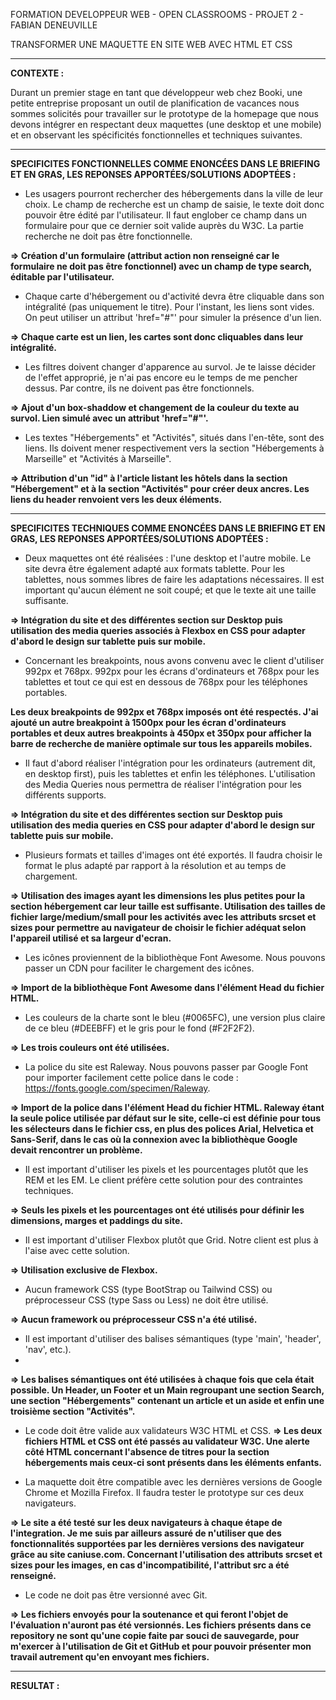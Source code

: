 FORMATION DEVELOPPEUR WEB - OPEN CLASSROOMS - PROJET 2 - FABIAN DENEUVILLE

TRANSFORMER UNE MAQUETTE EN SITE WEB AVEC HTML ET CSS
<hr>
<b>CONTEXTE : </b>

Durant un premier stage en tant que développeur web chez Booki, une petite entreprise proposant un outil de planification de vacances nous sommes solicités pour travailler sur le prototype de la homepage que nous devons intégrer en respectant deux maquettes (une desktop et une mobile) et en observant les spécificités fonctionnelles et techniques suivantes.

<hr>
<b>SPECIFICITES FONCTIONNELLES COMME ENONCÉES DANS LE BRIEFING ET EN GRAS, LES REPONSES APPORTÉES/SOLUTIONS ADOPTÉES :</b>

- Les usagers pourront rechercher des hébergements dans la ville de leur choix. Le champ de recherche est un champ de saisie, le texte doit donc pouvoir être édité par l'utilisateur. Il faut englober ce champ dans un formulaire pour que ce dernier soit valide auprès du W3C. La partie recherche ne doit pas être fonctionnelle.

<b> ⇒ Création d'un formulaire (attribut action non renseigné car le formulaire ne doit pas être fonctionnel) avec un champ de type search, éditable par l'utilisateur. </b>

- Chaque carte d'hébergement ou d'activité devra être cliquable dans son intégralité (pas uniquement le titre). Pour l'instant, les liens sont vides. On peut utiliser un attribut 'href="#"' pour simuler la présence d'un lien. 
  
<b> ⇒ Chaque carte est un lien, les cartes sont donc cliquables dans leur intégralité.</b>

- Les filtres doivent changer d'apparence au survol. Je te laisse décider de l'effet approprié, je n'ai pas encore eu le temps de me pencher dessus. Par contre, ils ne doivent pas être fonctionnels.

<b> ⇒ Ajout d'un box-shaddow et changement de la couleur du texte au survol. Lien simulé avec un attribut 'href="#"'.</b> 
  
- Les textes "Hébergements" et "Activités", situés dans l'en-tête, sont des liens. Ils doivent mener respectivement vers la section "Hébergements à Marseille" et "Activités à Marseille".

<b> ⇒ Attribution d'un "id" à l'article listant les hôtels dans la section "Hébergement" et à la section "Activités" pour créer deux ancres. Les liens du header renvoient vers les deux éléments.</b>

<hr>

<b>SPECIFICITES TECHNIQUES COMME ENONCÉES DANS LE BRIEFING ET EN GRAS, LES REPONSES APPORTÉES/SOLUTIONS ADOPTÉES :</b>

- Deux maquettes ont été réalisées : l'une desktop et l'autre mobile. Le site devra être également adapté aux formats tablette. Pour les tablettes, nous sommes libres de faire les adaptations nécessaires. Il est important qu'aucun élément ne soit coupé; et que le texte ait une taille suffisante.

<b> ⇒ Intégration du site et des différentes section sur Desktop puis utilisation des media queries associés à Flexbox en CSS pour adapter d'abord le design sur tablette puis sur mobile. </b>
  
- Concernant les breakpoints, nous avons convenu avec le client d'utiliser 992px et 768px. 992px pour les écrans d'ordinateurs et 768px pour les tablettes et tout ce qui est en dessous de 768px pour les téléphones portables.

<b>Les deux breakpoints de 992px et 768px imposés ont été respectés. J'ai ajouté un autre breakpoint à 1500px pour les écran d'ordinateurs portables et deux autres breakpoints à 450px et 350px pour afficher la barre de recherche de manière optimale sur tous les appareils mobiles.</b>

- Il faut d'abord réaliser l'intégration pour les ordinateurs (autrement dit, en desktop first), puis les tablettes et enfin les téléphones. L'utilisation des Media Queries nous permettra de réaliser l'intégration pour les différents supports.

<b> ⇒ Intégration du site et des différentes section sur Desktop puis utilisation des media queries en CSS pour adapter d'abord le design sur tablette puis sur mobile. </b>

- Plusieurs formats et tailles d'images ont été exportés. Il faudra choisir le format le plus adapté par rapport à la résolution et au temps de chargement.

<b> ⇒ Utilisation des images ayant les dimensions les plus petites pour la section hébergement car leur taille est suffisante. Utilisation des tailles de fichier large/medium/small pour les activités avec les attributs srcset et sizes pour permettre au navigateur de choisir le fichier adéquat selon l'appareil utilisé et sa largeur d'ecran.</b>

- Les icônes proviennent de la bibliothèque Font Awesome. Nous pouvons passer un CDN pour faciliter le chargement des icônes.

<b> ⇒ Import de la bibliothèque Font Awesome dans l'élément Head du fichier HTML.</b>

- Les couleurs de la charte sont le bleu (#0065FC), une version plus claire de ce bleu (#DEEBFF) et le gris pour le fond (#F2F2F2).

<b> ⇒ Les trois couleurs ont été utilisées. </b>

- La police du site est Raleway. Nous pouvons passer par Google Font pour importer facilement cette police dans le code : https://fonts.google.com/specimen/Raleway.

<b> ⇒ Import de la police dans l'élément Head du fichier HTML. Raleway étant la seule police utilisée par défaut sur le site, celle-ci est définie pour tous les sélecteurs dans le fichier css, en plus des polices Arial, Helvetica et Sans-Serif, dans le cas où la connexion avec la bibliothèque Google devait rencontrer un problème.</b>

- Il est important d'utiliser les pixels et les pourcentages plutôt que les REM et les EM. Le client préfère cette solution pour des contraintes techniques.

<b> ⇒ Seuls les pixels et les pourcentages ont été utilisés pour définir les dimensions, marges et paddings du site.</b>

- Il est important d'utiliser Flexbox plutôt que Grid. Notre client est plus à l'aise avec cette solution.

<b> ⇒ Utilisation exclusive de Flexbox.</b>

- Aucun framework CSS (type BootStrap ou Tailwind CSS) ou préprocesseur CSS (type Sass ou Less) ne doit être utilisé.

<b> ⇒ Aucun framework ou préprocesseur CSS n'a été utilisé.</b>

- Il est important d'utiliser des balises sémantiques (type 'main', 'header', 'nav', etc.).
- 
<b> ⇒ Les balises sémantiques ont été utilisées à chaque fois que cela était possible. Un Header, un Footer et un Main regroupant une section Search, une section "Hébergements" contenant un article et un aside et enfin une troisième section "Activités".</b>

- Le code doit être valide aux validateurs W3C HTML et CSS.
<b> ⇒ Les deux fichiers HTML et CSS ont été passés au validateur W3C. Une alerte côté HTML concernant l'absence de titres pour la section hébergements mais ceux-ci sont présents dans les éléments enfants. </b>

- La maquette doit être compatible avec les dernières versions de Google Chrome et Mozilla Firefox. Il faudra tester le prototype sur ces deux navigateurs.

<b> ⇒ Le site a été testé sur les deux navigateurs à chaque étape de l'integration. Je me suis par ailleurs assuré de n'utiliser que des fonctionnalités supportées par les dernières versions des navigateur grâce au site caniuse.com. Concernant l'utilisation des attributs srcset et sizes pour les images, en cas d'incompatibilité, l'attribut src a été renseigné.</b>

- Le code ne doit pas être versionné avec Git.

<b> ⇒ Les fichiers envoyés pour la soutenance et qui feront l'objet de l'évaluation n'auront pas été versionnés. Les fichiers présents dans ce repository ne sont qu'une copie faite par souci de sauvegarde, pour m'exercer à l'utilisation de Git et GitHub et pour pouvoir présenter mon travail autrement qu'en envoyant mes fichiers.</b>

<hr>

<b>RESULTAT : </b>
